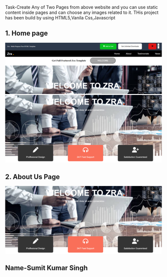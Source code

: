 Task-Create Any of Two Pages from above website
and you can use static content inside pages and can choose any images related to it.
THis project has been build by using  HTML5,Vanila Css,Javascript
## 1. Home page
![](https://github.com/sumitksingh1166/Task/blob/main/ScreenShots/Screenshot%202024-04-10%20150201.png)
![](https://github.com/sumitksingh1166/Task/blob/main/ScreenShots/Screenshot%202024-04-10%20150229.png)
## 2. About Us Page
![](https://github.com/sumitksingh1166/Task/blob/main/ScreenShots/Screenshot%202024-04-10%20150229.png)
## Name-Sumit Kumar Singh
